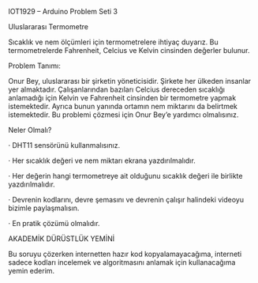 IOT1929 – Arduino Problem Seti 3

Uluslararası Termometre

Sıcaklık ve nem ölçümleri için termometrelere ihtiyaç duyarız. Bu termometrelerde Fahrenheit, Celcius ve Kelvin cinsinden değerler bulunur.

Problem Tanımı:

Onur Bey, uluslararası bir şirketin yöneticisidir. Şirkete her ülkeden insanlar yer almaktadır. Çalışanlarından bazıları Celcius dereceden sıcaklığı anlamadığı için Kelvin ve Fahrenheit cinsinden bir termometre yapmak istemektedir. Ayrıca bunun yanında ortamın nem miktarını da belirtmek istemektedir. Bu problemi çözmesi için Onur Bey’e yardımcı olmalısınız.

Neler Olmalı?

· DHT11 sensörünü kullanmalısınız.

· Her sıcaklık değeri ve nem miktarı ekrana yazdırılmalıdır.

· Her değerin hangi termometreye ait olduğunu sıcaklık değeri ile birlikte yazdırılmalıdır.

· Devrenin kodlarını, devre şemasını ve devrenin çalışır halindeki videoyu bizimle paylaşmalısın.

· En pratik çözümü olmalıdır.

AKADEMİK DÜRÜSTLÜK YEMİNİ 

Bu soruyu çözerken internetten hazır kod kopyalamayacağıma, interneti sadece kodları incelemek ve algoritmasını anlamak için kullanacağıma yemin ederim.
